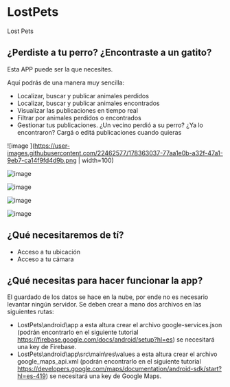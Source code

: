 # LostPets
Lost Pets

## ¿Perdiste a tu perro? ¿Encontraste a un gatito? 
Esta APP puede ser la que necesites. 

Aquí podrás de una manera muy sencilla:
* Localizar, buscar y publicar animales perdidos
* Localizar, buscar y publicar animales encontrados
* Visualizar las publicaciones en tiempo real
* Filtrar por animales perdidos o encontrados
* Gestionar tus publicaciones. ¿Un vecino perdió a su perro? ¿Ya lo encontraron? Cargá o editá publicaciones cuando quieras

![image ](https://user-images.githubusercontent.com/22462577/178363037-77aa1e0b-a32f-47a1-9eb7-ca14f9fd4d9b.png | width=100)

![image](https://user-images.githubusercontent.com/22462577/178363107-42d367a5-4af3-4947-9fe2-723c99379782.png)

![image](https://user-images.githubusercontent.com/22462577/178363242-cb0b7da7-1ebb-4520-bfc6-a67b094a9604.png)

![image](https://user-images.githubusercontent.com/22462577/178363304-ce9074dd-d1d8-4a26-91f9-d78a6c0f7523.png)

![image](https://user-images.githubusercontent.com/22462577/178363395-80e7c207-1aba-4a30-83ef-85ad1ccd6313.png)

## ¿Qué necesitaremos de tí? 
* Acceso a tu ubicación
* Acceso a tu cámara

## ¿Qué necesitas para hacer funcionar la app? 
El guardado de los datos se hace en la nube, por ende no es necesario levantar ningún servidor.
Se deben crear a mano dos archivos en las siguientes rutas:
* LostPets\android\app a esta altura crear el archivo google-services.json (podrán encontrarlo en el siguiente tutorial https://firebase.google.com/docs/android/setup?hl=es) se necesitará una key de Firebase.
* LostPets\android\app\src\main\res\values a esta altura crear el archivo google_maps_api.xml (podrán encontrarlo en el siguiente tutorial https://developers.google.com/maps/documentation/android-sdk/start?hl=es-419) se necesitará una key de Google Maps.
